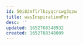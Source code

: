 ```yaml
---
id: 50i82mflrlkzyqcrcwg3qzw
title: wasInspirationFor
desc: ''
updated: 1652768348932
created: 1652768348009
---
```


